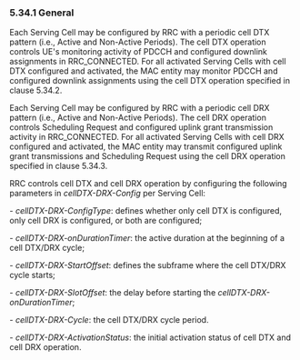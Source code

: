 ### 5.34.1 General

Each Serving Cell may be configured by RRC with a periodic cell DTX
pattern (i.e., Active and Non-Active Periods). The cell DTX operation
controls UE\'s monitoring activity of PDCCH and configured downlink
assignments in RRC_CONNECTED. For all activated Serving Cells with cell
DTX configured and activated, the MAC entity may monitor PDCCH and
configured downlink assignments using the cell DTX operation specified
in clause 5.34.2.

Each Serving Cell may be configured by RRC with a periodic cell DRX
pattern (i.e., Active and Non-Active Periods). The cell DRX operation
controls Scheduling Request and configured uplink grant transmission
activity in RRC_CONNECTED. For all activated Serving Cells with cell DRX
configured and activated, the MAC entity may transmit configured uplink
grant transmissions and Scheduling Request using the cell DRX operation
specified in clause 5.34.3.

RRC controls cell DTX and cell DRX operation by configuring the
following parameters in *cellDTX-DRX-Config* per Serving Cell:

\- *cellDTX-DRX-ConfigType*: defines whether only cell DTX is
configured, only cell DRX is configured, or both are configured;

\- *cellDTX-DRX-onDurationTimer*: the active duration at the beginning
of a cell DTX/DRX cycle;

\- *cellDTX-DRX-StartOffset*: defines the subframe where the cell
DTX/DRX cycle starts;

\- *cellDTX-DRX-SlotOffset*: the delay before starting the
*cellDTX-DRX-onDurationTimer*;

\- *cellDTX-DRX-Cycle*: the cell DTX/DRX cycle period.

\- *cellDTX-DRX-ActivationStatus*: the initial activation status of cell
DTX and cell DRX operation.